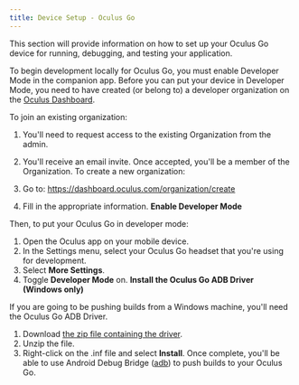 ```yaml
---
title: Device Setup - Oculus Go
---
```

This section will provide information on how to set up your Oculus Go device for running, debugging, and testing your application.

To begin development locally for Oculus Go, you must enable Developer Mode in the companion app. Before you can put your device in Developer Mode, you need to have created (or belong to) a developer organization on the [Oculus Dashboard](https://dashboard.oculus.com/).

To join an existing organization:

1. You'll need to request access to the existing Organization from the admin.
2. You'll receive an email invite. Once accepted, you'll be a member of the Organization.
To create a new organization:

1. Go to: <https://dashboard.oculus.com/organization/create>
2. Fill in the appropriate information.
**Enable Developer Mode**

Then, to put your Oculus Go in developer mode:

1. Open the Oculus app on your mobile device.
2. In the Settings menu, select your Oculus Go headset that you're using for development.
3. Select **More Settings**.
4. Toggle **Developer Mode** on.
**Install the Oculus Go ADB Driver (Windows only)**

If you are going to be pushing builds from a Windows machine, you'll need the Oculus Go ADB Driver.

1. Download [the zip file containing the driver](/downloads/package/oculus-go-adb-drivers/).
2. Unzip the file.
3. Right-click on the .inf file and select **Install**.
Once complete, you'll be able to use Android Debug Bridge ([adb](/documentation/mobilesdk/latest/concepts/mobile-adb/#mobile-android-debug-intro)) to push builds to your Oculus Go. 

